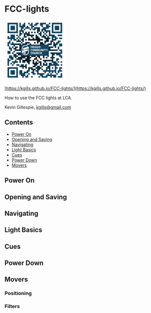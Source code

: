 # FCC-lights

<img width="200" height="200" src="pics/qr-code.png">

[https://kgills.github.io/FCC-lights/](https://kgills.github.io/FCC-lights/)

How to use the FCC lights at LCA.

Kevin Gillespie, kgills@gmail.com

## Contents
* [Power On](#power-on)
* [Opening and Saving](#going-to-cues)
* [Navigating](#navigating)
* [Light Basics](#light-basics)
* [Cues](#cues)
* [Power Down](#power-down)
* [Movers](#movers)

## Power On

## Opening and Saving

## Navigating

## Light Basics

## Cues

## Power Down

## Movers

### Positioning

### Filters